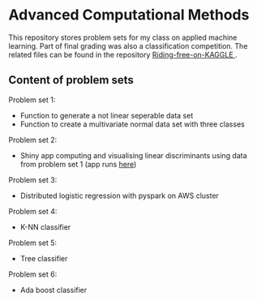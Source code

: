 # Advanced Computational Methods

This repository stores problem sets for my class on applied machine learning. 
Part of final grading was also a classification competition. The related files can be found
in the repository [Riding-free-on-KAGGLE ](https://github.com/FelixGSE/Riding-free-on-KAGGLE).

## Content of problem sets

Problem set 1:

- Function to generate a not linear seperable data set
- Function to create a multivariate normal data set with three classes

Problem set 2:

- Shiny app computing and visualising linear discriminants using data from problem set 1 (app runs [here](https://felixg.shinyapps.io/myapp/))

Problem set 3:

- Distributed logistic regression with pyspark on AWS cluster

Problem set 4:

- K-NN classifier

Problem set 5:

- Tree classifier

Problem set 6:

- Ada boost classifier

